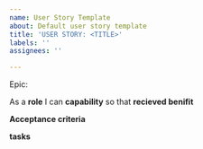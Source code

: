 ```yaml
---
name: User Story Template
about: Default user story template
title: 'USER STORY: <TITLE>'
labels: ''
assignees: ''

---
```


Epic: <epic>

As a **role** I can **capability** so that **recieved benifit**

**Acceptance criteria**

**tasks**
